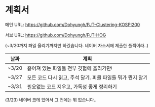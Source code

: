 # 계획서

메인 URL: https://github.com/Dohyungh/PJT-Clustering-KOSPI200

서브 URL: https://github.com/Dohyungh/PJT-HOG 

(~3/20까지 파일 올리기까지만 하겠습니다. 네이버 자소서에 제출한 플젝이라..)

|날짜|계획|
|-|-|
|~3/20|흩어져 있는 파일들 전부 깃헙에 올리기만!|
|~3/27|모든 코드 다시 읽고, 주석 달기. 피클 파일들 뭐가 뭔지 알기|
|~3/31|필요없는 코드 지우고, 가독성 좋게 정리하기|


(3/23) 네이버 코테 있어서 그 전에는 뭐 없습니다..